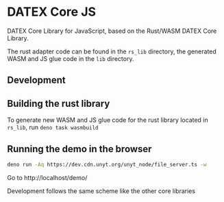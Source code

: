 # DATEX Core JS

DATEX Core Library for JavaScript, based on the Rust/WASM DATEX Core Library.

The rust adapter code can be found in the `rs_lib` directory, the generated WASM and JS glue code in the `lib` directory.

## Development

## Building the rust library
To generate new WASM and JS glue code for the rust library located in `rs_lib`, run `deno task wasmbuild`


## Running the demo in the browser

```bash
deno run -Aq https://dev.cdn.unyt.org/unyt_node/file_server.ts -w
```
Go to http://localhost/demo/


Development follows the same scheme like the other core libraries
